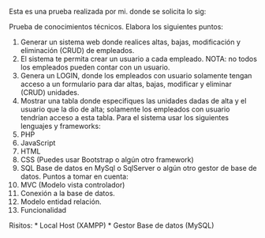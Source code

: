 Esta es una prueba realizada por mi. donde se solicita lo sig:

Prueba de conocimientos técnicos.
Elabora los siguientes puntos:
1. Generar un sistema web donde realices altas, bajas, modificación y eliminación (CRUD) de
empleados.
2. El sistema te permita crear un usuario a cada empleado. NOTA: no todos los empleados pueden
contar con un usuario.
3. Genera un LOGIN, donde los empleados con usuario solamente tengan acceso a un formulario
para dar altas, bajas, modificar y eliminar (CRUD) unidades.
4. Mostrar una tabla donde especifiques las unidades dadas de alta y el usuario que la dio de alta;
solamente los empleados con usuario tendrían acceso a esta tabla.
Para el sistema usar los siguientes lenguajes y frameworks:
1. PHP
2. JavaScript
3. HTML
4. CSS (Puedes usar Bootstrap o algún otro framework)
4. SQL
Base de datos en MySql o SqlServer o algún otro gestor de base de datos.
Puntos a tomar en cuenta:
1. MVC (Modelo vista controlador)
2. Conexión a la base de datos.
3. Modelo entidad relación.
4. Funcionalidad

Risitos:
    * Local Host (XAMPP)
    * Gestor Base de datos (MySQL)
    
